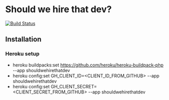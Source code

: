 # Should we hire that dev?

[![Build Status](https://travis-ci.org/tschortsch/should-we-hire-that-dev.svg?branch=master)](https://travis-ci.org/tschortsch/should-we-hire-that-dev)

## Installation

### Heroku setup

* heroku buildpacks:set https://github.com/heroku/heroku-buildpack-php --app shouldwehirethatdev
* heroku config:set GH_CLIENT_ID=<CLIENT_ID_FROM_GITHUB> --app shouldwehirethatdev
* heroku config:set GH_CLIENT_SECRET=<CLIENT_SECRET_FROM_GITHUB> --app shouldwehirethatdev

